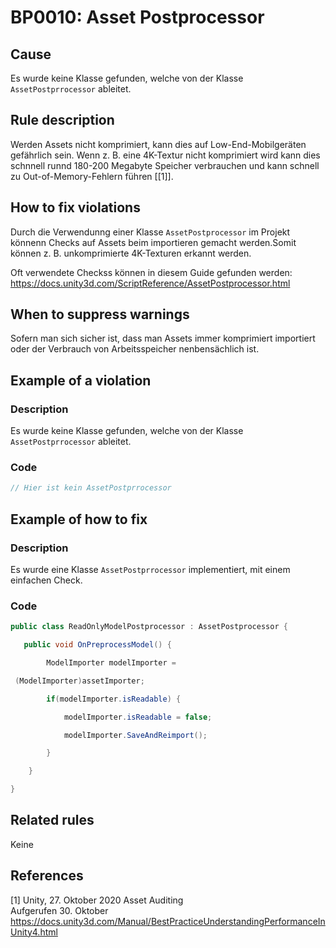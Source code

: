 # BP0010: Asset Postprocessor

## Cause

Es wurde keine Klasse gefunden, welche von der Klasse `AssetPostprrocessor` ableitet.

## Rule description

Werden Assets nicht komprimiert, kann dies auf Low-End-Mobilgeräten gefährlich sein. Wenn z. B. eine 4K-Textur nicht komprimiert wird kann dies schnnell runnd 180-200 Megabyte Speicher verbrauchen und kann schnell zu Out-of-Memory-Fehlern führen [[1]].

## How to fix violations

Durch die Verwendunng einer Klasse `AssetPostprocessor` im Projekt könnenn Checks auf Assets beim importieren gemacht werden.Somit können z. B. unkomprimierte 4K-Texturen erkannt werden.

Oft verwendete Checkss können in diesem Guide gefunden werden: https://docs.unity3d.com/ScriptReference/AssetPostprocessor.html

## When to suppress warnings

Sofern man sich sicher ist, dass man Assets immer komprimiert importiert oder der Verbrauch von Arbeitsspeicher nenbensächlich ist.

## Example of a violation

### Description

Es wurde keine Klasse gefunden, welche von der Klasse `AssetPostprrocessor` ableitet.

### Code

```csharp
// Hier ist kein AssetPostprrocessor
```

## Example of how to fix

### Description

Es wurde eine Klasse `AssetPostprrocessor` implementiert, mit einem einfachen Check. 

### Code

```csharp
public class ReadOnlyModelPostprocessor : AssetPostprocessor {

   public void OnPreprocessModel() {

        ModelImporter modelImporter =

 (ModelImporter)assetImporter;

        if(modelImporter.isReadable) {

            modelImporter.isReadable = false;

            modelImporter.SaveAndReimport();

        }

    }

}
```

## Related rules

Keine

## References

<a id="1">[1]</a>
Unity, 27. Oktober 2020 Asset Auditing<br/>
Aufgerufen 30. Oktober https://docs.unity3d.com/Manual/BestPracticeUnderstandingPerformanceInUnity4.html
